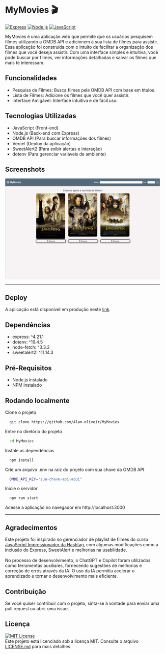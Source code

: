 # MyMovies 🎬  
[![Express](https://img.shields.io/badge/express-4.21.1-brightgreen.svg)](https://expressjs.com/)
[![Node.js](https://img.shields.io/badge/node.js-v21.6.1-green.svg)](https://nodejs.org/)
[![JavaScript](https://img.shields.io/badge/javascript-ES6-yellow.svg)](https://developer.mozilla.org/en-US/docs/Web/JavaScript)

MyMovies é uma aplicação web que permite que os usuários pesquisem filmes utilizando a OMDB API e adicionem à sua lista de filmes para assistir. 
Essa aplicação foi construída com o intuito de facilitar a organização dos filmes que você deseja assistir.
Com uma interface simples e intuitiva, você pode buscar por filmes, ver informações detalhadas e salvar os filmes que mais te interessam.

## Funcionalidades
- Pesquisa de Filmes: Busca filmes pela OMDB API com base em títulos.
- Lista de Filmes: Adicione os filmes que você quer assistir.
- Interface Amigável: Interface intuitiva e de fácil uso.

## Tecnologias Utilizadas
- JavaScript (Front-end)
- Node.js (Back-end com Express)
- OMDB API (Para buscar informações dos filmes)
- Vercel (Deploy da aplicação)
- SweetAlert2 (Para exibir alertas e interação)
- dotenv (Para gerenciar variáveis de ambiente)

## Screenshots
![App Screenshot](https://github.com/Alan-oliveir/MyMovies/blob/main/public/images/screenshot.png)  
___

## Deploy
A aplicação está disponível em produção neste [link](https://vercel.live/link/my-movies-green.vercel.app?via=team-dashboard-project-entity&p=1&page=/).

## Dependências
- express: ^4.21.1
- dotenv: ^16.4.5
- node-fetch: ^3.3.2
- sweetalert2: ^11.14.3

## Pré-Requisitos
- Node.js instalado
- NPM instalado

## Rodando localmente

Clone o projeto
```bash
  git clone https://github.com/Alan-oliveir/MyMovies
```

Entre no diretório do projeto
```bash
  cd MyMovies
```

Instale as dependências
```bash
  npm install
```

Crie um arquivo .env na raiz do projeto com sua chave da OMDB API
```bash
  OMDB_API_KEY="sua-chave-api-aqui"
```

Inicie o servidor
```bash
  npm run start
```

Acesse a aplicação no navegador em http://localhost:3000

___
## Agradecimentos
Este projeto foi inspirado no gerenciador de playlist de filmes do curso [JavaScript Impressionador da Hashtag](https://portalhashtag.com/), com algumas modificações como a inclusão do Express, SweetAlert e melhorias na usabilidade.  
<br>
No processo de desenvolvimento, o ChatGPT e Copilot foram utilizados como ferramentas auxiliares, fornecendo sugestões de melhorias e correção de erros através da IA. O uso da IA permitiu acelerar o aprendizado e tornar o desenvolvimento mais eficiente.

## Contribuição  
Se você quiser contribuir com o projeto, sinta-se à vontade para enviar uma pull request ou abrir uma issue.

## Licença
[![MIT License](https://img.shields.io/badge/License-MIT-green.svg)](https://choosealicense.com/licenses/mit/)  
Este projeto está licenciado sob a licença MIT. Consulte o arquivo [LICENSE.md](https://github.com/Alan-oliveir/MyMovies/blob/main/LICENSE.md) para mais detalhes.

